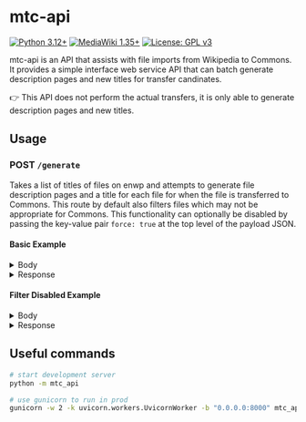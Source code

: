# mtc-api
[![Python 3.12+](https://upload.wikimedia.org/wikipedia/commons/5/50/Blue_Python_3.12%2B_Shield_Badge.svg)](https://www.python.org)
[![MediaWiki 1.35+](https://upload.wikimedia.org/wikipedia/commons/b/b3/Blue_MediaWiki_1.35%2B_Shield_Badge.svg)](https://www.mediawiki.org/wiki/MediaWiki)
[![License: GPL v3](https://upload.wikimedia.org/wikipedia/commons/8/86/GPL_v3_Blue_Badge.svg)](https://www.gnu.org/licenses/gpl-3.0.en.html)

mtc-api is an API that assists with file imports from Wikipedia to Commons.  It provides a simple interface web service API that can batch generate description pages and new titles for transfer candinates.

👉 This API does not perform the actual transfers, it is only able to generate description pages and new titles.

## Usage
### POST `/generate`
Takes a list of titles of files on enwp and attempts to generate file description pages and a title for each file for when the file is transferred to Commons.  This route by default also filters files which may not be appropriate for Commons.  This functionality can optionally be disabled by passing the key-value pair `force: true` at the top level of the payload JSON.


#### Basic Example
<details>
  <summary>Body</summary>

```json
{
    "titles": [
        "File:Diarmuid Lynch.jpg",
        "File:DFO dog stare.JPG"
    ]
}
```
</details>

<details>
  <summary>Response</summary>

```json
{
    "fails": [
        "File:Diarmuid Lynch.jpg"
    ],
    "generated_text": [
        {
            "com_title": "File:DFO dog stare.JPG",
            "desc": "== {{int:filedesc}} ==\n{{Information\n|description=for use in my user space.\n|date=\n|source=\n|author=\n|permission=\n|other versions=\n}}\n\n== {{int:license-header}} ==\n{{Cc-by-sa-4.0}}\n{{Own}}\n\n== {{Original upload log}} ==\n{{Original file page|en.wikipedia|DFO dog stare.JPG}}\n{| class=\"wikitable\"\n! {{int:filehist-datetime}} !! {{int:filehist-dimensions}} !! {{int:filehist-user}} !! {{int:filehist-comment}}\n|-\n| 2020-11-01 18:04:48 || 4000 × 6000 || [[w:User:Deepfriedokra|Deepfriedokra]] || ''<nowiki>{{own work}} for use in my user space.</nowiki>''\n|}",
            "enwp_title": "File:DFO dog stare.JPG"
        }
    ]
}
```
</details>

#### Filter Disabled Example
<details>
  <summary>Body</summary>

```json
{
    "titles": [
        "File:FleetwoodLeyland.jpg",
        "File:DFO dog stare.JPG"
    ],
    "force": true
}
```
</details>

<details>
  <summary>Response</summary>

```json
{
    "fails": [],
    "generated_text": [
        {
            "com_title": "File:FleetwoodLeyland.jpg",
            "desc": "== {{int:filedesc}} ==\n{{Information\n|description=Fleetwood-Smith (second from right) has England batsman [[w:Maurice Leyland]] caught at slip by [[w:Arthur Chipperfield]], one of his ten wickets in the fourth Test at [[w:Adelaide Oval]] - from the 1936-37 cricket series between Australia and England.\n|date=c. 1936-7\n|source=\n|author=\n|permission=Image is pre-1955 and therefore in the Public Domain.\n|other versions=\n}}\n\n== {{int:license-header}} ==\n{{PD-URAA|pdsource=yes}}\n{{PD-Australia|1=commons}}\n\n== {{Original upload log}} ==\n{{Original file page|en.wikipedia|FleetwoodLeyland.jpg}}\n{| class=\"wikitable\"\n! {{int:filehist-datetime}} !! {{int:filehist-dimensions}} !! {{int:filehist-user}} !! {{int:filehist-comment}}\n|-\n| 2007-12-17 07:14:40 || 252 × 472 || [[w:User:Phanto282|Phanto282]] || ''<nowiki>Pic fromt the 1936-37 cricket series between Australia and England. Image is pre-1955 and therefore in the Public Domain. {{Template:PD-Australia}}</nowiki>''\n|}",
            "enwp_title": "File:FleetwoodLeyland.jpg"
        },
        {
            "com_title": "File:DFO dog stare.JPG",
            "desc": "== {{int:filedesc}} ==\n{{Information\n|description=for use in my user space.\n|date=\n|source=\n|author=\n|permission=\n|other versions=\n}}\n\n== {{int:license-header}} ==\n{{Cc-by-sa-4.0}}\n{{Own}}\n\n== {{Original upload log}} ==\n{{Original file page|en.wikipedia|DFO dog stare.JPG}}\n{| class=\"wikitable\"\n! {{int:filehist-datetime}} !! {{int:filehist-dimensions}} !! {{int:filehist-user}} !! {{int:filehist-comment}}\n|-\n| 2020-11-01 18:04:48 || 4000 × 6000 || [[w:User:Deepfriedokra|Deepfriedokra]] || ''<nowiki>{{own work}} for use in my user space.</nowiki>''\n|}",
            "enwp_title": "File:DFO dog stare.JPG"
        }
    ]
}
```
</details>

## Useful commands
```bash
# start development server
python -m mtc_api

# use gunicorn to run in prod
gunicorn -w 2 -k uvicorn.workers.UvicornWorker -b "0.0.0.0:8000" mtc_api.__main__:app
```
